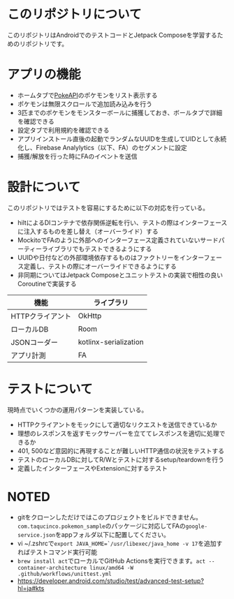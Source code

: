 # このリポジトリについて

このリポジトリはAndroidでのテストコードとJetpack Composeを学習するためのリポジトリです。  

# アプリの機能

- ホームタブで[PokeAPI](https://pokeapi.co/)のポケモンをリスト表示する
- ポケモンは無限スクロールで追加読み込みを行う
- 3匹までのポケモンをモンスターボールに捕獲しておき、ボールタブで詳細を確認できる
- 設定タブで利用規約を確認できる
- アプリインストール直後の起動でランダムなUUIDを生成してUIDとして永続化し、Firebase Analylytics（以下、FA）のセグメントに設定
- 捕獲/解放を行った時にFAのイベントを送信

# 設計について

このリポジトリではテストを容易にするために以下の対応を行っている。

- hiltによるDIコンテナで依存関係逆転を行い、テストの際はインターフェースに注入するものを差し替え（オーバーライド）する
- MockitoでFAのように外部へのインターフェース定義されていないサードパーティーライブラリでもテストできるようにする
- UUIDや日付などの外部環境依存するものはファクトリーをインターフェース定義し、テストの際にオーバーライドできるようにする
- 非同期についてはJetpack Composeとユニットテストの実装で相性の良いCoroutineで実装する

| 機能 | ライブラリ |
| --- | --- |
| HTTPクライアント | OkHttp |
| ローカルDB | Room |
| JSONコーダー | kotlinx-serialization |
| アプリ計測 | FA |

# テストについて

現時点でいくつかの運用パターンを実装している。

- HTTPクライアントをモックにして適切なリクエストを送信できているか
- 理想のレスポンスを返すモックサーバーを立ててレスポンスを適切に処理できるか
- 401, 500など意図的に再現することが難しいHTTP通信の状況をテストする
- テストのローカルDBに対してR/Wとテストに対するsetup/teardownを行う
- 定義したインターフェースやExtensionに対するテスト

# NOTED

- gitをクローンしただけではこのプロジェクトをビルドできません。`com.taqucinco.pokemon_sample`のパッケージに対応してFAの`google-service.json`をappフォルダ以下に配置してください。
- vi ~/.zshrcで```export JAVA_HOME=`/usr/libexec/java_home -v 17```を追加すればテストコマンド実行可能
- `brew install act`でローカルでGitHub Actionsを実行できます。```act --container-architecture linux/amd64 -W .github/workflows/unittest.yml```
- https://developer.android.com/studio/test/advanced-test-setup?hl=ja#kts
